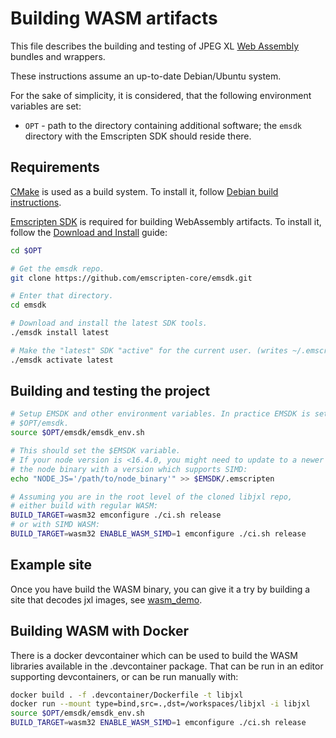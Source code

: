 # Building WASM artifacts

This file describes the building and testing of JPEG XL
[Web Assembly](https://webassembly.org/) bundles and wrappers.

These instructions assume an up-to-date Debian/Ubuntu system.

For the sake of simplicity, it is considered, that the following environment
variables are set:

 * `OPT` - path to the directory containing additional software;
   the `emsdk` directory with the Emscripten SDK should reside there.

## Requirements

[CMake](https://cmake.org/) is used as a build system. To install it, follow
[Debian build instructions](developing_in_debian.md).

[Emscripten SDK](https://emscripten.org/) is required for building
WebAssembly artifacts. To install it, follow the
[Download and Install](https://emscripten.org/docs/getting_started/downloads.html)
guide:

```bash
cd $OPT

# Get the emsdk repo.
git clone https://github.com/emscripten-core/emsdk.git

# Enter that directory.
cd emsdk

# Download and install the latest SDK tools.
./emsdk install latest

# Make the "latest" SDK "active" for the current user. (writes ~/.emscripten file)
./emsdk activate latest
```

## Building and testing the project

```bash
# Setup EMSDK and other environment variables. In practice EMSDK is set to be
# $OPT/emsdk.
source $OPT/emsdk/emsdk_env.sh

# This should set the $EMSDK variable.
# If your node version is <16.4.0, you might need to update to a newer version or override
# the node binary with a version which supports SIMD:
echo "NODE_JS='/path/to/node_binary'" >> $EMSDK/.emscripten

# Assuming you are in the root level of the cloned libjxl repo,
# either build with regular WASM:
BUILD_TARGET=wasm32 emconfigure ./ci.sh release
# or with SIMD WASM:
BUILD_TARGET=wasm32 ENABLE_WASM_SIMD=1 emconfigure ./ci.sh release
```

## Example site

Once you have build the WASM binary, you can give it a try by building a site
that decodes jxl images, see [wasm_demo](../tools/wasm_demo/README.md).

## Building WASM with Docker

There is a docker devcontainer which can be used to build the WASM libraries
available in the .devcontainer package.  That can be run in an editor supporting
devcontainers, or can be run manually with:

```bash
docker build . -f .devcontainer/Dockerfile -t libjxl
docker run --mount type=bind,src=.,dst=/workspaces/libjxl -i libjxl
source $OPT/emsdk/emsdk_env.sh
BUILD_TARGET=wasm32 ENABLE_WASM_SIMD=1 emconfigure ./ci.sh release
```
